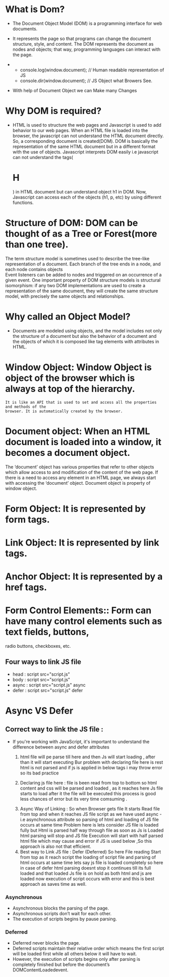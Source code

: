 <!-- ################## Document Object Model. ###################3 -->

# What is Dom?

- The Document Object Model (DOM) is a programming interface for web documents.

- It represents the page so that programs can change the document structure, style, and content. The DOM represents the document as nodes and objects; that way, programming languages can interact with the page.

-   - console.log(window.document); // Human readable representation of JS
    - console.dir(window.document); // JS Object what Browers See.

- With help of Document Object we can Make many Changes 

 # Why DOM is required?

- HTML is used to structure the web pages and Javascript is used to add behavior to our web pages.
 When an HTML file is loaded into the browser, the javascript can not understand the HTML 
 document directly. So, a corresponding document is created(DOM). DOM is basically the 
 representation of the same HTML document but in a different format with the use of objects. 
 Javascript interprets DOM easily i.e javascript can not understand the tags(<h1>H</h1>) in 
 HTML document but can understand object h1 in DOM. Now, Javascript can access each of the 
 objects (h1, p, etc) by using different functions.

# Structure of DOM: DOM can be thought of as a Tree or Forest(more than one tree). 
The term structure model is sometimes used to describe the tree-like representation of a 
document.  Each branch of the tree ends in a node, and each node contains objects  
Event listeners can be added to nodes and triggered on an occurrence of a given event. 
One important property of DOM structure models is structural isomorphism: if any two DOM
 implementations are used to create a representation of the same document, they will create 
 the same structure model, with precisely the same objects and relationships.


# Why called an Object Model?
-  Documents are modeled using objects, and the model includes not only the structure of a document
 but also the behavior of a document and the objects of which it is composed like tag elements 
 with attributes in HTML.



#  Window Object: Window Object is object of the browser which is always at top of the hierarchy.
    It is like an API that is used to set and access all the properties and methods of the 
    browser. It is automatically created by the browser.

# Document object: When an HTML document is loaded into a window, it becomes a document object. 
 The ‘document’ object has various properties that refer to other objects which allow access 
 to and modification of the content of the web page. If there is a need to access any element 
 in an HTML page, we always start with accessing the ‘document’ object. Document object is 
 property of window object.

# Form Object: It is represented by form tags.
# Link Object: It is represented by link tags.
# Anchor Object: It is represented by a href tags.
# Form Control Elements:: Form can have many control elements such as text fields, buttons, 
  radio buttons, checkboxes, etc.


## Four ways to link JS file
- head  : script src="script.js"
- body  : script src="script.js"
- async : script src="script.js" async
- defer : script src="script.js" defer

<!-- // Async vs Defer --> 
# Async VS Defer
## Correct way to link the JS file : 
  
- If you're working with JavaScript, it's important to understand the difference between async and defer attributes

    <script src="./Async_vs_Defer.js"></script> 
    1. html file will pe parse till here and then Js will start loading , after than it will start executing
    Bur problem with declaring file here is rest html is not parsed and if js is applied in below tags i may throw error so its bad practice 

    2. Declaring js file here  : file is been read from top to bottom so html content and css will be parsed and loaded ,
       as it reaches here Js file starts to load after it the file will be executed this process is good less chances of error but 
       its very time comsuming .

    <script src="./Async_vs_Defer.js" async></script>  
    3. Async Way of Linking : So when Browser gets file It starts Read file from top and when it reaches JS file script as we have used async - i.e
      asynchronous attribute so parsing of html and loading of JS file occurs at same time 
      Problem here is lets consider JS file is loaded fully but Html is parsed half way through file as soon as Js is Loaded html parsing will stop and 
      JS file Execution will start with half parsed html file which may cause and error if JS is used below ,So this approach is also not that efficient.
     
    <script src="./Async_vs_Defer.js" defer></script> 
    4. Best way to Link JS file  : Defer (Deferred) So here File reading Start from top as it reach script the loading of script file and parsing of html
       occurs at same time lets say js file is loaded completely so here in case of defer html parsing doesnt stop it continues till its full loaded and that loaded 
      Js file is on hold as both html and js are loaded now execution of script occurs with error and this is best approach as saves time as well. 

### Asynchronous	

  - Asynchronous blocks the parsing of the page.	
  - Asynchronous scripts don’t wait for each other. 
  - The execution of scripts begins by pause parsing.	

### Deferred
  
  - Deferred never blocks the page.
  - Deferred scripts maintain their relative order which means the first script will be loaded first while all others below it will have to wait.
  - However, the execution of scripts begins only after parsing is completely finished but before the document’s DOMContentLoadedevent.
